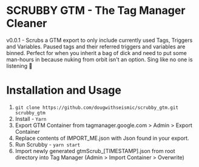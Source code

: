 # SCRUBBY GTM - The Tag Manager Cleaner

v0.0.1 - Scrubs a GTM export to only include currently used Tags, Triggers and Variables. Paused tags and their referred triggers and variables are binned. Perfect for when you inherit a bag of dick and need to put some man-hours in because nuking from orbit isn't an option.  Sing like no one is listening 🎉

# Installation and Usage

 1. `git clone https://github.com/dougwithseismic/scrubby_gtm.git scrubby_gtm`
 2. Install -  `Yarn`
 3. Export GTM Container from tagmanager.google.com > Admin > Export
    Container
 4. Replace contents of IMPORT_ME.json with Json found in your export.
 5. Run Scrubby - `yarn start`
 6. Import newly generated gtmScrub_[TIMESTAMP].json from root directory into Tag Manager (Admin > Import Container > Overwrite)
